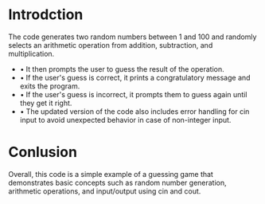 # Introdction 
The code generates two random numbers between 1 and 100 and randomly selects an arithmetic operation from addition, subtraction, and multiplication. 
 - • It then prompts the user to guess the result of the operation. 
 - • If the user's guess is correct, it prints a congratulatory message and exits the program. 
 - • If the user's guess is incorrect, it prompts them to guess again until they get it right. 
 - • The updated version of the code also includes error handling for cin input to avoid unexpected behavior in case of non-integer input. 

# Conlusion
Overall, this code is a simple example of a guessing game that demonstrates basic concepts such as random number generation, arithmetic operations, and input/output using cin and cout.
